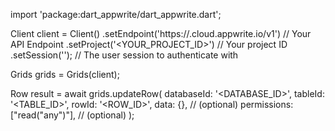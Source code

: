 import 'package:dart_appwrite/dart_appwrite.dart';

Client client = Client()
    .setEndpoint('https://<REGION>.cloud.appwrite.io/v1') // Your API Endpoint
    .setProject('<YOUR_PROJECT_ID>') // Your project ID
    .setSession(''); // The user session to authenticate with

Grids grids = Grids(client);

Row result = await grids.updateRow(
    databaseId: '<DATABASE_ID>',
    tableId: '<TABLE_ID>',
    rowId: '<ROW_ID>',
    data: {}, // (optional)
    permissions: ["read("any")"], // (optional)
);
